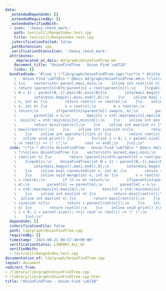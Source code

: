 ```yaml
---
data:
  _extendedDependsOn: []
  _extendedRequiredBy: []
  _extendedVerifiedWith:
  - icon: ':heavy_check_mark:'
    path: test/util/RangeIndex.test.cpp
    title: test/util/RangeIndex.test.cpp
  _isVerificationFailed: false
  _pathExtension: cpp
  _verificationStatusIcon: ':heavy_check_mark:'
  attributes:
    _deprecated_at_docs: md/graph/UnionFindTree.md
    document_title: "UnionFindTree - Union Find \u6728"
    links: []
  bundledCode: "#line 1 \"lib/graph/UnionFindTree.cpp\"\n/*\n * @title UnionFindTree\
    \ - Union Find \u6728\n * @docs md/graph/UnionFindTree.md\n */\nclass UnionFindTree\
    \ {\n    vector<int> parent,maxi,mini;\n    inline int root(int n) {\n       \
    \ return (parent[n]<0?n:parent[n] = root(parent[n]));\n    }\npublic:\n    UnionFindTree(int\
    \ N = 1) : parent(N,-1),maxi(N),mini(N){\n        iota(maxi.begin(),maxi.end(),0);\n\
    \        iota(mini.begin(),mini.end(),0);\n    }\n    inline bool connected(int\
    \ n, int m) {\n        return root(n) == root(m);\n    }\n    inline void merge(int\
    \ n, int m) {\n        n = root(n);\n        m = root(m);\n        if (n == m)\
    \ return;\n        if(parent[n]>parent[m]) swap(n, m);\n        parent[n] += parent[m];\n\
    \        parent[m] = n;\n        maxi[n] = std::max(maxi[n],maxi[m]);\n      \
    \  mini[n] = std::min(mini[n],mini[m]);\n    }\n    inline int min(int n) {\n\
    \        return mini[root(n)];\n    }\n    inline int max(int n) {\n        return\
    \ maxi[root(n)];\n    }\n    inline int size(int n){\n        return (-parent[root(n)]);\n\
    \    }\n    inline int operator[](int n) {\n        return root(n);\n    }\n \
    \   inline void print() {\n        for(int i = 0; i < parent.size(); ++i) cout\
    \ << root(i) << \" \";\n        cout << endl;\n    }\n};\n"
  code: "/*\n * @title UnionFindTree - Union Find \u6728\n * @docs md/graph/UnionFindTree.md\n\
    \ */\nclass UnionFindTree {\n    vector<int> parent,maxi,mini;\n    inline int\
    \ root(int n) {\n        return (parent[n]<0?n:parent[n] = root(parent[n]));\n\
    \    }\npublic:\n    UnionFindTree(int N = 1) : parent(N,-1),maxi(N),mini(N){\n\
    \        iota(maxi.begin(),maxi.end(),0);\n        iota(mini.begin(),mini.end(),0);\n\
    \    }\n    inline bool connected(int n, int m) {\n        return root(n) == root(m);\n\
    \    }\n    inline void merge(int n, int m) {\n        n = root(n);\n        m\
    \ = root(m);\n        if (n == m) return;\n        if(parent[n]>parent[m]) swap(n,\
    \ m);\n        parent[n] += parent[m];\n        parent[m] = n;\n        maxi[n]\
    \ = std::max(maxi[n],maxi[m]);\n        mini[n] = std::min(mini[n],mini[m]);\n\
    \    }\n    inline int min(int n) {\n        return mini[root(n)];\n    }\n  \
    \  inline int max(int n) {\n        return maxi[root(n)];\n    }\n    inline int\
    \ size(int n){\n        return (-parent[root(n)]);\n    }\n    inline int operator[](int\
    \ n) {\n        return root(n);\n    }\n    inline void print() {\n        for(int\
    \ i = 0; i < parent.size(); ++i) cout << root(i) << \" \";\n        cout << endl;\n\
    \    }\n};\n"
  dependsOn: []
  isVerificationFile: false
  path: lib/graph/UnionFindTree.cpp
  requiredBy: []
  timestamp: '2021-09-21 09:57:46+09:00'
  verificationStatus: LIBRARY_ALL_AC
  verifiedWith:
  - test/util/RangeIndex.test.cpp
documentation_of: lib/graph/UnionFindTree.cpp
layout: document
redirect_from:
- /library/lib/graph/UnionFindTree.cpp
- /library/lib/graph/UnionFindTree.cpp.html
title: "UnionFindTree - Union Find \u6728"
---
```

